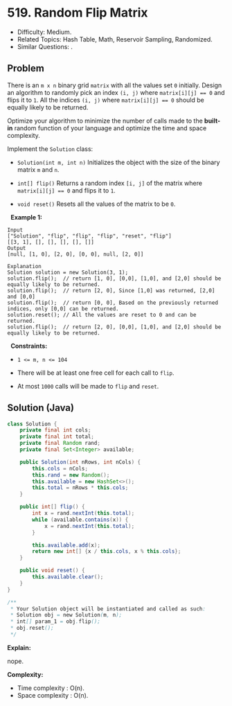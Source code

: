# 519. Random Flip Matrix

- Difficulty: Medium.
- Related Topics: Hash Table, Math, Reservoir Sampling, Randomized.
- Similar Questions: .

## Problem

There is an ```m x n``` binary grid ```matrix``` with all the values set ```0``` initially. Design an algorithm to randomly pick an index ```(i, j)``` where ```matrix[i][j] == 0``` and flips it to ```1```. All the indices ```(i, j)``` where ```matrix[i][j] == 0``` should be equally likely to be returned.

Optimize your algorithm to minimize the number of calls made to the **built-in** random function of your language and optimize the time and space complexity.

Implement the ```Solution``` class:


	
- ```Solution(int m, int n)``` Initializes the object with the size of the binary matrix ```m``` and ```n```.
	
- ```int[] flip()``` Returns a random index ```[i, j]``` of the matrix where ```matrix[i][j] == 0``` and flips it to ```1```.
	
- ```void reset()``` Resets all the values of the matrix to be ```0```.


 
**Example 1:**

```
Input
["Solution", "flip", "flip", "flip", "reset", "flip"]
[[3, 1], [], [], [], [], []]
Output
[null, [1, 0], [2, 0], [0, 0], null, [2, 0]]

Explanation
Solution solution = new Solution(3, 1);
solution.flip();  // return [1, 0], [0,0], [1,0], and [2,0] should be equally likely to be returned.
solution.flip();  // return [2, 0], Since [1,0] was returned, [2,0] and [0,0]
solution.flip();  // return [0, 0], Based on the previously returned indices, only [0,0] can be returned.
solution.reset(); // All the values are reset to 0 and can be returned.
solution.flip();  // return [2, 0], [0,0], [1,0], and [2,0] should be equally likely to be returned.
```

 
**Constraints:**


	
- ```1 <= m, n <= 104```
	
- There will be at least one free cell for each call to ```flip```.
	
- At most ```1000``` calls will be made to ```flip``` and ```reset```.



## Solution (Java)

```java
class Solution {
    private final int cols;
    private final int total;
    private final Random rand;
    private final Set<Integer> available;

    public Solution(int nRows, int nCols) {
        this.cols = nCols;
        this.rand = new Random();
        this.available = new HashSet<>();
        this.total = nRows * this.cols;
    }

    public int[] flip() {
        int x = rand.nextInt(this.total);
        while (available.contains(x)) {
            x = rand.nextInt(this.total);
        }

        this.available.add(x);
        return new int[] {x / this.cols, x % this.cols};
    }

    public void reset() {
        this.available.clear();
    }
}

/**
 * Your Solution object will be instantiated and called as such:
 * Solution obj = new Solution(m, n);
 * int[] param_1 = obj.flip();
 * obj.reset();
 */
```

**Explain:**

nope.

**Complexity:**

* Time complexity : O(n).
* Space complexity : O(n).
